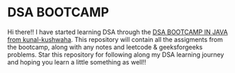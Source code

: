 # DSA BOOTCAMP

Hi there!! 
I have started learning DSA through the <a href="https://github.com/kunal-kushwaha/DSA-Bootcamp-Java">DSA BOOTCAMP IN JAVA from kunal-kushwaha</a>.
This repository will contain all the assigments from the bootcamp, along with any notes and leetcode & geeksforgeeks problems.
Star this repository for following along my DSA learning journey and hoping you learn a little something as well!!

